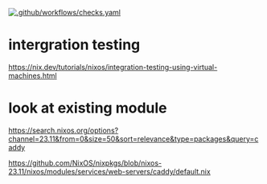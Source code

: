 
[![.github/workflows/checks.yaml](https://github.com/JeremiahSecrist/Nixos-testing-demo/actions/workflows/checks.yaml/badge.svg)](https://github.com/JeremiahSecrist/Nixos-testing-demo/actions/workflows/checks.yaml)

# intergration testing

https://nix.dev/tutorials/nixos/integration-testing-using-virtual-machines.html

# look at existing module
https://search.nixos.org/options?channel=23.11&from=0&size=50&sort=relevance&type=packages&query=caddy

https://github.com/NixOS/nixpkgs/blob/nixos-23.11/nixos/modules/services/web-servers/caddy/default.nix